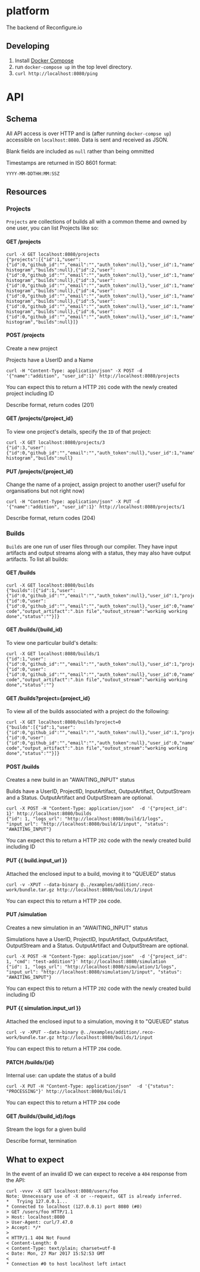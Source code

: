 # platform
The backend of Reconfigure.io

## Developing

1. Install [Docker Compose](https://docs.docker.com/compose/overview/)
2. run `docker-compose up` in the top level directory.
3. `curl http://localhost:8080/ping`

# API

## Schema

All API access is over HTTP and is (after running `docker-compse up`) accessible on `localhost:8080`. Data is sent and received as JSON.

Blank fields are included as `null` rather than being ommitted

Timestamps are returned in ISO 8601 format:
```
YYYY-MM-DDTHH:MM:SSZ
```

## Resources

### Projects
`Projects` are collections of builds all with a common theme and owned by one user, you can list Projects like so:

#### GET /projects

```
curl -X GET localhost:8080/projects
{"projects":[{"id":1,"user":{"id":0,"github_id":"","email":"","auth_token":null},"user_id":1,"name":"parallel-histogram","builds":null},{"id":2,"user":{"id":0,"github_id":"","email":"","auth_token":null},"user_id":1,"name":"parallel-histogram","builds":null},{"id":3,"user":{"id":0,"github_id":"","email":"","auth_token":null},"user_id":1,"name":"parallel-histogram","builds":null},{"id":4,"user":{"id":0,"github_id":"","email":"","auth_token":null},"user_id":1,"name":"parallel-histogram","builds":null},{"id":5,"user":{"id":0,"github_id":"","email":"","auth_token":null},"user_id":1,"name":"parallel-histogram","builds":null},{"id":6,"user":{"id":0,"github_id":"","email":"","auth_token":null},"user_id":1,"name":"parallel-histogram","builds":null}]}
```

#### POST /projects

Create a new project

Projects have a UserID and a Name

```
curl -H "Content-Type: application/json" -X POST -d '{"name":"addition", "user_id":1}' http://localhost:8080/projects
```

You can expect this to return a HTTP `201` code with the newly created project including ID

<TODO> Describe format, return codes (201)

#### GET /projects/{project_id}

To view one project's details, specify the `ID` of that project:
```
curl -X GET localhost:8080/projects/3
{"id":3,"user":{"id":0,"github_id":"","email":"","auth_token":null},"user_id":1,"name":"parallel-histogram","builds":null}
```

#### PUT /projects/{project_id}

Change the name of a project, assign project to another user(? useful for organisations but not right now)

```
curl -H "Content-Type: application/json" -X PUT -d '{"name":"addition", "user_id":1}' http://localhost:8080/projects/1
```
<TODO> Describe format, return codes (204)

### Builds
`Builds` are one run of user files through our compiler. They have input artifacts and output streams along with a status, they may also have output artifacts. To list all builds:

#### GET /builds

```
curl -X GET localhost:8080/builds
{"builds":[{"id":1,"user":{"id":0,"github_id":"","email":"","auth_token":null},"user_id":1,"project":{"id":0,"user":{"id":0,"github_id":"","email":"","auth_token":null},"user_id":0,"name":"","builds":null},"project_id":0,"input_artifact":"golang code","output_artifact":".bin file","outout_stream":"working working done","status":""}]}

```

#### GET /builds/{build_id}

To view one particular build's details:

```
curl -X GET localhost:8080/builds/1
{"id":1,"user":{"id":0,"github_id":"","email":"","auth_token":null},"user_id":1,"project":{"id":0,"user":{"id":0,"github_id":"","email":"","auth_token":null},"user_id":0,"name":"","builds":null},"project_id":0,"input_artifact":"golang code","output_artifact":".bin file","outout_stream":"working working done","status":""}
```

#### GET /builds?project={project_id}

To view all of the builds associated with a project do the following:
```
curl -X GET localhost:8080/builds?project=0
{"builds":[{"id":1,"user":{"id":0,"github_id":"","email":"","auth_token":null},"user_id":1,"project":{"id":0,"user":{"id":0,"github_id":"","email":"","auth_token":null},"user_id":0,"name":"","builds":null},"project_id":0,"input_artifact":"golang code","output_artifact":".bin file","outout_stream":"working working done","status":""}]}
```

#### POST /builds

Creates a new build in an "AWAITING_INPUT" status

Builds have a UserID, ProjectID, InputArtifact, OutputArtifact, OutputStream and a Status. OutputArtifact and OutputStream are optional.

```
curl -X POST -H "Content-Type: application/json"  -d '{"project_id": 1}' http://localhost:8080/builds
{"id": 1, "logs_url": "http://localhost:8080/build/1/logs", "input_url": "http://localhost:8080/build/1/input", "status": "AWAITING_INPUT"}
```

You can expect this to return a HTTP `202` code with the newly created build including ID

#### PUT  {{ build.input_url }}

Attached the enclosed input to a build, moving it to "QUEUED" status

```
curl -v -XPUT --data-binary @../examples/addition/.reco-work/bundle.tar.gz http://localhost:8080/builds/1/input
```

You can expect this to return  a HTTP `204` code.

#### PUT /simulation

Creates a new simulation in an "AWAITING_INPUT" status

Simulations have a UserID, ProjectID, InputArtifact, OutputArtifact, OutputStream and a Status. OutputArtifact and OutputStream are optional.

```
curl -X POST -H "Content-Type: application/json"  -d '{"project_id": 1, "cmd": "test-addition"}' http://localhost:8080/simulation
{"id": 1, "logs_url": "http://localhost:8080/simulation/1/logs", "input_url": "http://localhost:8080/simulation/1/input", "status": "AWAITING_INPUT"}
```

You can expect this to return a HTTP `202` code with the newly created build including ID

#### PUT  {{ simulation.input_url }}

Attached the enclosed input to a simulation, moving it to "QUEUED" status

```
curl -v -XPUT --data-binary @../examples/addition/.reco-work/bundle.tar.gz http://localhost:8080/builds/1/input
```

You can expect this to return  a HTTP `204` code.


#### PATCH /builds/{id}

Internal use: can update the status of a build

```
curl -X PUT -H "Content-Type: application/json"  -d '{"status": "PROCESSING"}' http://localhost:8080/builds/1
```
You can expect this to return a HTTP `204` code

#### GET /builds/{build_id}/logs

Stream the logs for a given build

<TODO> Describe format, termination


## What to expect
In the event of an invalid ID we can expect to receive a `404` response from the API:

```
curl -vvvv -X GET localhost:8080/users/foo
Note: Unnecessary use of -X or --request, GET is already inferred.
*   Trying 127.0.0.1...
* Connected to localhost (127.0.0.1) port 8080 (#0)
> GET /users/foo HTTP/1.1
> Host: localhost:8080
> User-Agent: curl/7.47.0
> Accept: */*
>
< HTTP/1.1 404 Not Found
< Content-Length: 0
< Content-Type: text/plain; charset=utf-8
< Date: Mon, 27 Mar 2017 15:52:53 GMT
<
* Connection #0 to host localhost left intact
```
